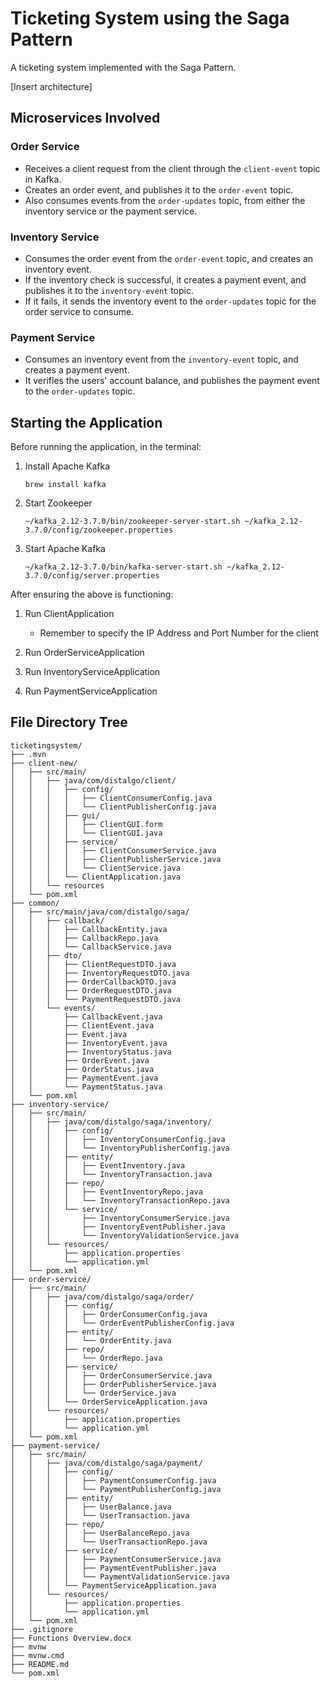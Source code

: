 # Ticketing System using the Saga Pattern

A ticketing system implemented with the Saga Pattern.

[Insert architecture]

## Microservices Involved

### Order Service
- Receives a client request from the client through the `client-event` topic in Kafka. 
- Creates an order event, and publishes it to the `order-event` topic.
- Also consumes events from the `order-updates` topic, from either the inventory service or the payment service.

### Inventory Service
- Consumes the order event from the `order-event` topic, and creates an inventory event.
- If the inventory check is successful, it creates a payment event, and publishes it to the `inventory-event` topic.
- If it fails, it sends the inventory event to the `order-updates` topic for the order service to consume.

### Payment Service
- Consumes an inventory event from the `inventory-event` topic, and creates a payment event.
- It verifies the users' account balance, and publishes the payment event to the `order-updates` topic.





## Starting the Application
Before running the application, in the terminal:
1. Install Apache Kafka
    ```shell
    brew install kafka
    ```
2. Start Zookeeper
    ```shell
    ~/kafka_2.12-3.7.0/bin/zookeeper-server-start.sh ~/kafka_2.12-3.7.0/config/zookeeper.properties
    ```
3. Start Apache Kafka
    ```shell
    ~/kafka_2.12-3.7.0/bin/kafka-server-start.sh ~/kafka_2.12-3.7.0/config/server.properties
    ```

After ensuring the above is functioning:
1. Run ClientApplication
    - Remember to specify the IP Address and Port Number for the client

2. Run OrderServiceApplication
3. Run InventoryServiceApplication
4. Run PaymentServiceApplication

## File Directory Tree
```
ticketingsystem/
├── .mvn
├── client-new/
│   ├── src/main/
│   │   ├── java/com/distalgo/client/
│   │   │   ├── config/
│   │   │   │   ├── ClientConsumerConfig.java
│   │   │   │   └── ClientPublisherConfig.java
│   │   │   ├── gui/
│   │   │   │   ├── ClientGUI.form
│   │   │   │   └── ClientGUI.java
│   │   │   ├── service/
│   │   │   │   ├── ClientConsumerService.java
│   │   │   │   ├── ClientPublisherService.java
│   │   │   │   └── ClientService.java
│   │   │   └── ClientApplication.java
│   │   └── resources
│   └── pom.xml
├── common/
│   ├── src/main/java/com/distalgo/saga/
│   │   ├── callback/
│   │   │   ├── CallbackEntity.java
│   │   │   ├── CallbackRepo.java
│   │   │   └── CallbackService.java
│   │   ├── dto/
│   │   │   ├── ClientRequestDTO.java
│   │   │   ├── InventoryRequestDTO.java
│   │   │   ├── OrderCallbackDTO.java
│   │   │   ├── OrderRequestDTO.java
│   │   │   └── PaymentRequestDTO.java
│   │   └── events/
│   │       ├── CallbackEvent.java
│   │       ├── ClientEvent.java
│   │       ├── Event.java
│   │       ├── InventoryEvent.java
│   │       ├── InventoryStatus.java
│   │       ├── OrderEvent.java
│   │       ├── OrderStatus.java
│   │       ├── PaymentEvent.java
│   │       └── PaymentStatus.java
│   └── pom.xml
├── inventory-service/
│   ├── src/main/
│   │   ├── java/com/distalgo/saga/inventory/
│   │   │   ├── config/
│   │   │   │   ├── InventoryConsumerConfig.java
│   │   │   │   └── InventoryPublisherConfig.java
│   │   │   ├── entity/
│   │   │   │   ├── EventInventory.java
│   │   │   │   └── InventoryTransaction.java
│   │   │   ├── repo/
│   │   │   │   ├── EventInventoryRepo.java
│   │   │   │   └── InventoryTransactionRepo.java
│   │   │   └── service/
│   │   │       ├── InventoryConsumerService.java
│   │   │       ├── InventoryEventPublisher.java
│   │   │       └── InventoryValidationService.java
│   │   └── resources/
│   │       ├── application.properties
│   │       └── application.yml
│   └── pom.xml
├── order-service/
│   ├── src/main/
│   │   ├── java/com/distalgo/saga/order/
│   │   │   ├── config/
│   │   │   │   ├── OrderConsumerConfig.java
│   │   │   │   └── OrderEventPublisherConfig.java
│   │   │   ├── entity/
│   │   │   │   └── OrderEntity.java
│   │   │   ├── repo/
│   │   │   │   └── OrderRepo.java
│   │   │   ├── service/
│   │   │   │   ├── OrderConsumerService.java
│   │   │   │   ├── OrderPublisherService.java
│   │   │   │   └── OrderService.java
│   │   │   └── OrderServiceApplication.java
│   │   └── resources/
│   │       ├── application.properties
│   │       └── application.yml
│   └── pom.xml
├── payment-service/
│   ├── src/main/
│   │   ├── java/com/distalgo/saga/payment/
│   │   │   ├── config/
│   │   │   │   ├── PaymentConsumerConfig.java
│   │   │   │   └── PaymentPublisherConfig.java
│   │   │   ├── entity/
│   │   │   │   ├── UserBalance.java
│   │   │   │   └── UserTransaction.java
│   │   │   ├── repo/
│   │   │   │   ├── UserBalanceRepo.java
│   │   │   │   └── UserTransactionRepo.java
│   │   │   ├── service/
│   │   │   │   ├── PaymentConsumerService.java
│   │   │   │   ├── PaymentEventPublisher.java
│   │   │   │   └── PaymentValidationService.java
│   │   │   └── PaymentServiceApplication.java
│   │   └── resources/
│   │       ├── application.properties
│   │       └── application.yml
│   └── pom.xml
├── .gitignore
├── Functions Overview.docx
├── mvnw
├── mvnw.cmd
├── README.md
└── pom.xml
```
